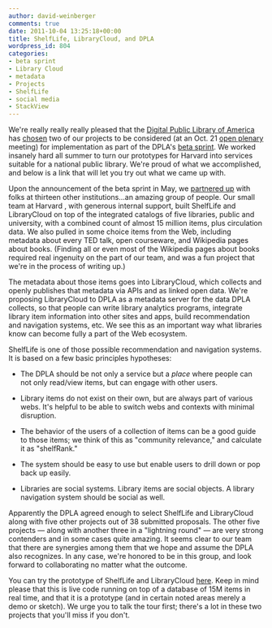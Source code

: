 ```yaml
---
author: david-weinberger
comments: true
date: 2011-10-04 13:25:18+00:00
title: ShelfLife, LibraryCloud, and DPLA
wordpress_id: 804
categories:
- beta sprint
- Library Cloud
- metadata
- Projects
- ShelfLife
- social media
- StackView
---
```


We're really really really pleased that the [Digital Public Library of America](http://cyber.law.harvard.edu/research/dpla) has [chosen](http://cyber.law.harvard.edu/node/7115) two of our projects to be considered (at an Oct. 21 [open plenary](nhttp://cyber.law.harvard.edu/events/2011/10/dplaplenary) meeting) for implementation as part of the DPLA's [beta sprint](http://cyber.law.harvard.edu/newsroom/Digital_Public_Library_America_Beta_Sprint).  We worked insanely hard all summer to turn our prototypes for Harvard into services suitable for a national public library. We're proud of what we accomplished, and below is a link that will let you try out what we came up with.

Upon the announcement of the beta sprint in May, we [partnered up](http://librarylab.law.harvard.edu/dpla/) with folks at thirteen other institutions...an amazing group of people. Our small team at Harvard , with generous internal support, built ShelfLife and LibraryCloud on top of the integrated catalogs of five libraries, public and university, with a combined count of almost 15 million items, plus circulation data. We also pulled in some choice items from the Web, including metadata about every TED talk, open courseware, and Wikipedia pages about books. (Finding all or even most of the Wikipedia pages about books required real ingenuity on the part of our team, and was a fun project that we're in the process of writing up.)

The metadata about those items goes into LibraryCloud, which collects and openly publishes that metadata via APIs and as linked open data. We're proposing LibraryCloud to DPLA as a metadata server for the data DPLA collects, so that people can write library analytics programs, integrate library item information into other sites and apps, build recommendation and navigation systems, etc. We see this as an important way what libraries know can become fully a part of the Web ecosystem.

ShelfLife is one of those possible recommendation and navigation systems. It is based on a few basic principles hypotheses:

- The DPLA should be not only a service but a _place_ where people can not only read/view items, but can engage with  other users.

- Library items do not exist on their own, but are always part of various webs. It's helpful to be able to switch webs and contexts with minimal disruption.

- The behavior of the users of a collection of items can be a good guide to those items; we think of this as "community relevance," and calculate it as "shelfRank."

- The system should be easy to use  but enable users to drill down or pop back up easily.

- Libraries are social systems. Library items are social objects. A library navigation system should be social as well.

Apparently the DPLA agreed enough to select ShelfLife and LibraryCloud along with five other projects out of 38 submitted proposals. The other five projects — along with another three in a "lightning round"  —  are very strong contenders and in some cases quite amazing. It seems clear to our team that there are synergies among them that we hope and assume the DPLA also recognizes. In any case, we're honored to be in this group, and look forward to collaborating no matter what the outcome.

You can try the prototype of ShelfLife and LibraryCloud [here](http://librarylab.law.harvard.edu/dpla/demo). Keep in mind please that this is live code running on top of a database of 15M items in real time, and that it is a prototype (and in certain noted areas merely a demo or sketch). We urge you to talk the tour first; there's a lot in these two projects that you'll miss if you don't.
